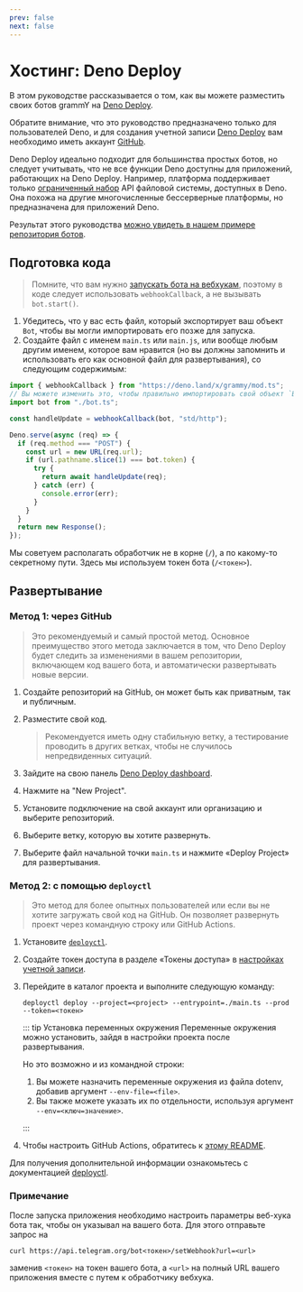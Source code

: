 ```yaml
---
prev: false
next: false
---
```


# Хостинг: Deno Deploy

В этом руководстве рассказывается о том, как вы можете разместить своих ботов grammY на [Deno Deploy](https://deno.com/deploy).

Обратите внимание, что это руководство предназначено только для пользователей Deno, и для создания учетной записи [Deno Deploy](https://deno.com/deploy) вам необходимо иметь аккаунт [GitHub](https://github.com).

Deno Deploy идеально подходит для большинства простых ботов, но следует учитывать, что не все функции Deno доступны для приложений, работающих на Deno Deploy.
Например, платформа поддерживает только [ограниченный набор](https://docs.deno.com/deploy/api/runtime-fs) API файловой системы, доступных в Deno.
Она похожа на другие многочисленные бессерверные платформы, но предназначена для приложений Deno.

Результат этого руководства [можно увидеть в нашем примере репозитория ботов](https://github.com/grammyjs/examples/tree/main/setups/deno-deploy).

## Подготовка кода

> Помните, что вам нужно [запускать бота на вебхукам](../guide/deployment-types#как-использовать-вебхуки), поэтому в коде следует использовать `webhookCallback`, а не вызывать `bot.start()`.

1. Убедитесь, что у вас есть файл, который экспортирует ваш объект `Bot`, чтобы вы могли импортировать его позже для запуска.
2. Создайте файл с именем `main.ts` или `main.js`, или вообще любым другим именем, которое вам нравится (но вы должны запомнить и использовать его как основной файл для развертывания), со следующим содержимым:

```ts
import { webhookCallback } from "https://deno.land/x/grammy/mod.ts";
// Вы можете изменить это, чтобы правильно импортировать свой объект `Bot`.
import bot from "./bot.ts";

const handleUpdate = webhookCallback(bot, "std/http");

Deno.serve(async (req) => {
  if (req.method === "POST") {
    const url = new URL(req.url);
    if (url.pathname.slice(1) === bot.token) {
      try {
        return await handleUpdate(req);
      } catch (err) {
        console.error(err);
      }
    }
  }
  return new Response();
});
```

Мы советуем располагать обработчик не в корне (`/`), а по какому-то секретному пути.
Здесь мы используем токен бота (`/<токен>`).

## Развертывание

### Метод 1: через GitHub

> Это рекомендуемый и самый простой метод.
> Основное преимущество этого метода заключается в том, что Deno Deploy будет следить за изменениями в вашем репозитории, включающем код вашего бота, и автоматически развертывать новые версии.

1. Создайте репозиторий на GitHub, он может быть как приватным, так и публичным.
2. Разместите свой код.

   > Рекомендуется иметь одну стабильную ветку, а тестирование проводить в других ветках, чтобы не случилось непредвиденных ситуаций.

3. Зайдите на свою панель [Deno Deploy dashboard](https://dash.deno.com/account/overview).
4. Нажмите на "New Project".
5. Установите подключение на свой аккаунт или организацию и выберите репозиторий.
6. Выберите ветку, которую вы хотите развернуть.
7. Выберите файл начальной точки `main.ts` и нажмите «Deploy Project» для развертывания.

### Метод 2: с помощью `deployctl`

> Это метод для более опытных пользователей или если вы не хотите загружать свой код на GitHub.
> Он позволяет развернуть проект через командную строку или GitHub Actions.

1. Установите [`deployctl`](https://github.com/denoland/deployctl).
2. Создайте токен доступа в разделе «Токены доступа» в [настройках учетной записи](https://dash.deno.com/account).
3. Перейдите в каталог проекта и выполните следующую команду:

   ```sh:no-line-numbers
   deployctl deploy --project=<project> --entrypoint=./main.ts --prod --token=<токен>
   ```

   ::: tip Установка переменных окружения
   Переменные окружения можно установить, зайдя в настройки проекта после развертывания.

   Но это возможно и из командной строки:

   1. Вы можете назначить переменные окружения из файла dotenv, добавив аргумент `--env-file=<file>`.
   2. Вы также можете указать их по отдельности, используя аргумент `--env=<ключ=значение>`.

   :::
4. Чтобы настроить GitHub Actions, обратитесь к [этому README](https://github.com/denoland/deployctl/blob/main/action/README.md).

Для получения дополнительной информации ознакомьтесь с документацией [deployctl](https://docs.deno.com/deploy/manual/deployctl).

### Примечание

После запуска приложения необходимо настроить параметры веб-хука бота так, чтобы он указывал на вашего бота.
Для этого отправьте запрос на

```sh:no-line-numbers
curl https://api.telegram.org/bot<токен>/setWebhook?url=<url>
```

заменив `<токен>` на токен вашего бота, а `<url>` на полный URL вашего приложения вместе с путем к обработчику вебхука.
